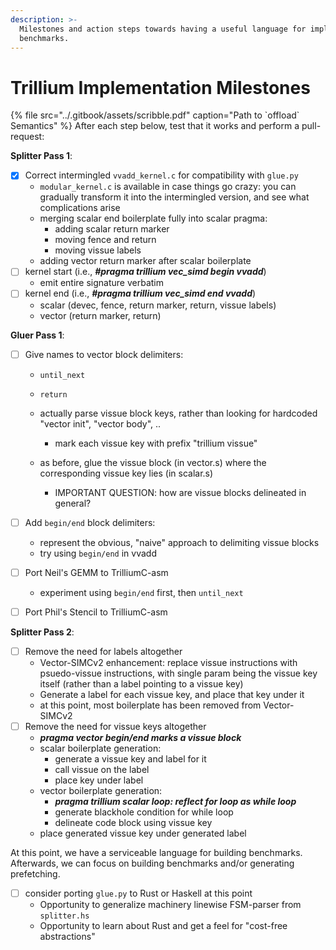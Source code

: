 ```yaml
---
description: >-
  Milestones and action steps towards having a useful language for implementing
  benchmarks.
---
```


# Trillium Implementation Milestones

{% file src="../.gitbook/assets/scribble.pdf" caption="Path to \`offload\` Semantics" %} 
After each step below, test that it works and perform a pull-request: 

**Splitter Pass 1**: 

* [x] Correct intermingled `vvadd_kernel.c` for compatibility with `glue.py` 
  * `modular_kernel.c` is available in case things go crazy: you can gradually transform it into the intermingled version, and see what complications arise
  * merging scalar end boilerplate fully into scalar pragma:
    * adding scalar return marker
    * moving fence and return
    * moving vissue labels
  * adding vector return marker after scalar boilerplate
* [ ] kernel start \(i.e., _**\#pragma trillium vec\_simd begin vvadd**_\)
  * emit entire signature verbatim 
* [ ] kernel end \(i.e., _**\#pragma trillium vec\_simd end vvadd**_\)
  * scalar \(devec, fence, return marker, return, vissue labels\)
  * vector \(return marker, return\)

**Gluer Pass 1**: 

* [ ] Give names to vector block delimiters: 
  * `until_next`
  * `return` 
  * actually parse vissue block keys, rather than looking for hardcoded "vector init", "vector body", ..
    - mark each vissue key with prefix "trillium vissue"

  * as before, glue the vissue block \(in vector.s\) where the corresponding vissue key lies \(in scalar.s\)
    * IMPORTANT QUESTION: how are vissue blocks delineated in general?

* [ ] Add `begin/end` block delimiters:
  * represent the obvious, "naive" approach to delimiting vissue blocks
  * try using `begin/end` in vvadd

* [ ] Port Neil's GEMM to TrilliumC-asm
  * experiment using `begin/end` first, then `until_next`

* [ ] Port Phil's Stencil to TrilliumC-asm


 
**Splitter Pass 2**: 

* [ ] Remove the need for labels altogether
  * Vector-SIMCv2 enhancement: replace vissue instructions with psuedo-vissue instructions, with single param being the vissue key itself \(rather than a label pointing to a vissue key\)
  * Generate a label for each vissue key, and place that key under it
  * at this point, most boilerplate has been removed from Vector-SIMCv2
* [ ] Remove the need for vissue keys altogether
  * _**pragma vector begin/end marks a vissue block**_
  * scalar boilerplate generation: 
    * generate a vissue key and label for it 
    * call vissue on the label
    * place key under label
  * vector boilerplate generation:
    * _**pragma trillium scalar loop: reflect for loop as while loop**_
    * generate blackhole condition for while loop
    * delineate code block using vissue key
  * place generated vissue key under generated label

At this point, we have a serviceable language for building benchmarks. Afterwards, we can focus on building benchmarks and/or generating prefetching.

* [ ] consider porting `glue.py` to Rust or Haskell at this point
  * Opportunity to generalize machinery linewise FSM-parser from `splitter.hs` 
  * Opportunity to learn about Rust and get a feel for "cost-free abstractions"

